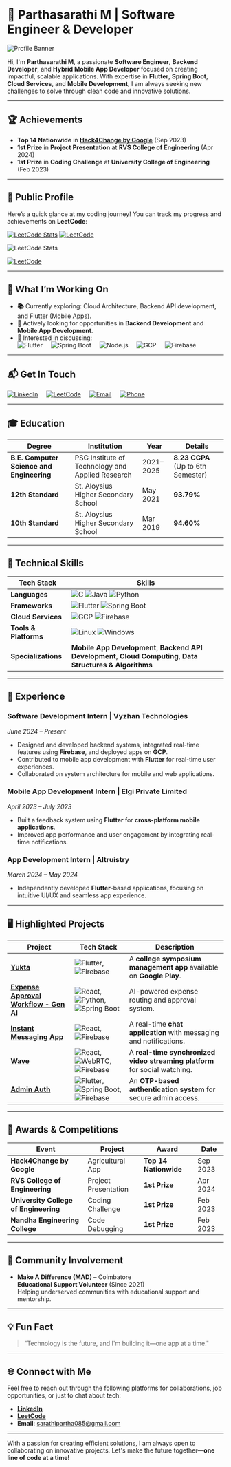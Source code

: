 # 🌟 **Parthasarathi M | Software Engineer & Developer**

![Profile Banner](https://media.licdn.com/dms/image/v2/D5616AQFxgd-81G7dsw/profile-displaybackgroundimage-shrink_350_1400/profile-displaybackgroundimage-shrink_350_1400/0/1731268152679?e=1736985600&v=beta&t=kMq789EmtbvMNKBZcg8IW7-OxEEIbxCdCzEeM6uGt40)


Hi, I'm **Parthasarathi M**, a passionate **Software Engineer**, **Backend Developer**, and **Hybrid Mobile App Developer** focused on creating impactful, scalable applications. With expertise in **Flutter**, **Spring Boot**, **Cloud Services**, and **Mobile Development**, I am always seeking new challenges to solve through clean code and innovative solutions.

---

## 🏆 **Achievements**

- **Top 14 Nationwide** in **[Hack4Change by Google](https://developers.google.com/community/hack4change)** (Sep 2023)  
- **1st Prize** in **Project Presentation** at **RVS College of Engineering** (Apr 2024)  
- **1st Prize** in **Coding Challenge** at **University College of Engineering** (Feb 2023)

---

## 📍 **Public Profile**

Here’s a quick glance at my coding journey! You can track my progress and achievements on **LeetCode**:

[![LeetCode Stats](https://leetcard.jacoblin.cool/sarathipartha085?theme=dark&font=Fira%20Code&extension=activity)](https://leetcode.com/u/sarathipartha085/)
[![LeetCode](https://img.shields.io/badge/LeetCode-FFA116?style=flat&logo=leetcode&logoColor=white)](https://leetcode.com/u/sarathipartha085/)

![LeetCode Stats](https://leetcard.jacoblin.cool/sarathipartha085?theme=dark&font=Inter&ext=activity)

[![LeetCode](https://img.shields.io/badge/LeetCode-FFA116?style=flat&logo=leetcode&logoColor=white)](https://leetcode.com/u/sarathipartha085/)

---

## 🚀 **What I’m Working On**

- **📚** Currently exploring: Cloud Architecture, Backend API development, and Flutter (Mobile Apps).  
- **💼** Actively looking for opportunities in **Backend Development** and **Mobile App Development**.
- **💬** Interested in discussing:  
  ![Flutter](https://img.shields.io/badge/Flutter-%2302569B.svg?&style=flat&logo=flutter&logoColor=white) &nbsp;&nbsp;&nbsp; 
  ![Spring Boot](https://img.shields.io/badge/Spring_Boot-%236DB33F.svg?&style=flat&logo=springboot&logoColor=white) &nbsp;&nbsp;&nbsp; 
  ![Node.js](https://img.shields.io/badge/Node.js-%2361DAFB.svg?&style=flat&logo=node.js&logoColor=white) &nbsp;&nbsp;&nbsp; 
  ![GCP](https://img.shields.io/badge/GCP-%234285F4.svg?&style=flat&logo=googlecloud&logoColor=white) &nbsp;&nbsp;&nbsp;
  ![Firebase](https://img.shields.io/badge/Firebase-%23039BE5.svg?&style=flat&logo=firebase&logoColor=white)

---

## 📬 **Get In Touch**

[![LinkedIn](https://img.shields.io/badge/LinkedIn-%230A66C2?style=flat&logo=linkedin&logoColor=white)](https://www.linkedin.com/in/sarathipartha085/) &nbsp;&nbsp;&nbsp; 
[![LeetCode](https://img.shields.io/badge/LeetCode-FFA116?style=flat&logo=leetcode&logoColor=white)](https://leetcode.com/u/sarathipartha085/) &nbsp;&nbsp;&nbsp; 
[![Email](https://img.shields.io/badge/Email-%23D14836?style=flat&logo=gmail&logoColor=white)](mailto:sarathipartha085@gmail.com) &nbsp;&nbsp;&nbsp; 
[![Phone](https://img.shields.io/badge/Phone-%2300A859?style=flat&logo=phone&logoColor=white)](tel:+918144663240)

---

## 🎓 **Education**

| **Degree**               | **Institution**                                  | **Year**    | **Details**                |  
|--------------------------|--------------------------------------------------|-------------|----------------------------|  
| **B.E. Computer Science and Engineering** | PSG Institute of Technology and Applied Research | 2021–2025   | **8.23 CGPA** (Up to 6th Semester)  
| **12th Standard**         | St. Aloysius Higher Secondary School             | May 2021    | **93.79%**  
| **10th Standard**         | St. Aloysius Higher Secondary School             | Mar 2019    | **94.60%**  

---

## 🔧 **Technical Skills**

| **Tech Stack**           | **Skills**                                                                                               |  
|--------------------------|----------------------------------------------------------------------------------------------------------|  
| **Languages**            | ![C](https://img.shields.io/badge/C-%2300599C.svg?&style=flat&logo=c&logoColor=white) ![Java](https://img.shields.io/badge/Java-%23F7B731.svg?&style=flat&logo=java&logoColor=white) ![Python](https://img.shields.io/badge/Python-%2314354C.svg?&style=flat&logo=python&logoColor=white) |  
| **Frameworks**           | ![Flutter](https://img.shields.io/badge/Flutter-%2302569B.svg?&style=flat&logo=flutter&logoColor=white) ![Spring Boot](https://img.shields.io/badge/Spring_Boot-%236DB33F.svg?&style=flat&logo=springboot&logoColor=white) |  
| **Cloud Services**       | ![GCP](https://img.shields.io/badge/GCP-%234285F4.svg?&style=flat&logo=googlecloud&logoColor=white) ![Firebase](https://img.shields.io/badge/Firebase-%23039BE5.svg?&style=flat&logo=firebase&logoColor=white) |  
| **Tools & Platforms**    | ![Linux](https://img.shields.io/badge/Linux-%23FCC624.svg?&style=flat&logo=linux&logoColor=black) ![Windows](https://img.shields.io/badge/Windows-%23007ACC.svg?&style=flat&logo=windows&logoColor=white) |  
| **Specializations**      | **Mobile App Development**, **Backend API Development**, **Cloud Computing**, **Data Structures & Algorithms** |  

---

## 💼 **Experience**

### **Software Development Intern** | **Vyzhan Technologies**  
*June 2024 – Present*  
- Designed and developed backend systems, integrated real-time features using **Firebase**, and deployed apps on **GCP**.
- Contributed to mobile app development with **Flutter** for real-time user experiences.
- Collaborated on system architecture for mobile and web applications.

### **Mobile App Development Intern** | **Elgi Private Limited**  
*April 2023 – July 2023*  
- Built a feedback system using **Flutter** for **cross-platform mobile applications**.
- Improved app performance and user engagement by integrating real-time notifications.

### **App Development Intern** | **Altruistry**  
*March 2024 – May 2024*  
- Independently developed **Flutter**-based applications, focusing on intuitive UI/UX and seamless app experience.

---

## 🖥️ **Highlighted Projects**

| **Project**                                          | **Tech Stack**                                                                                               | **Description**                                               |  
|------------------------------------------------------|--------------------------------------------------------------------------------------------------------------|---------------------------------------------------------------|  
| **[Yukta](https://play.google.com/store/apps/details?id=com.example.yukta)**  | ![Flutter](https://img.shields.io/badge/Flutter-%2302569B.svg?&style=flat&logo=flutter&logoColor=white), ![Firebase](https://img.shields.io/badge/Firebase-%23039BE5.svg?&style=flat&logo=firebase&logoColor=white) | A **college symposium management app** available on **Google Play**. |  
| **[Expense Approval Workflow - Gen AI](https://github.com/sarathipartha085/Expense-Approval-Workflow-use-case)** | ![React](https://img.shields.io/badge/React-%2302569B.svg?&style=flat&logo=react&logoColor=white), ![Python](https://img.shields.io/badge/Python-%2314354C.svg?&style=flat&logo=python&logoColor=white), ![Spring Boot](https://img.shields.io/badge/Spring_Boot-%236DB33F.svg?&style=flat&logo=springboot&logoColor=white) | AI-powered expense routing and approval system. |  
| **[Instant Messaging App](https://github.com/sarathipartha085/Instant-Messaging-App)**                            | ![React](https://img.shields.io/badge/React-%2302569B.svg?&style=flat&logo=react&logoColor=white), ![Firebase](https://img.shields.io/badge/Firebase-%23039BE5.svg?&style=flat&logo=firebase&logoColor=white) | A real-time **chat application** with messaging and notifications. |  
| **[Wave](#)** | ![React](https://img.shields.io/badge/React-%2302569B.svg?&style=flat&logo=react&logoColor=white), ![WebRTC](https://img.shields.io/badge/WebRTC-%23F3F3F3.svg?&style=flat&logo=webrtc&logoColor=black), ![Firebase](https://img.shields.io/badge/Firebase-%23039BE5.svg?&style=flat&logo=firebase&logoColor=white) | A **real-time synchronized video streaming platform** for social watching. |  
| **[Admin Auth](#)** | ![Flutter](https://img.shields.io/badge/Flutter-%2302569B.svg?&style=flat&logo=flutter&logoColor=white), ![Spring Boot](https://img.shields.io/badge/Spring_Boot-%236DB33F.svg?&style=flat&logo=springboot&logoColor=white), ![Firebase](https://img.shields.io/badge/Firebase-%23039BE5.svg?&style=flat&logo=firebase&logoColor=white) | An **OTP-based authentication system** for secure admin access. |  

---

## 🏅 **Awards & Competitions**

| **Event**                           | **Project**           | **Award**               | **Date**    |  
|-------------------------------------|-----------------------|-------------------------|-------------|  
| **Hack4Change by Google**           | Agricultural App      | **Top 14 Nationwide**   | Sep 2023    |  
| **RVS College of Engineering**      | Project Presentation  | **1st Prize**           | Apr 2024    |  
| **University College of Engineering** | Coding Challenge      | **1st Prize**           | Feb 2023    |  
| **Nandha Engineering College**      | Code Debugging        | **1st Prize**           | Feb 2023    |  

---

## 🤝 **Community Involvement**

- **Make A Difference (MAD)** – Coimbatore  
  **Educational Support Volunteer** (Since 2021)  
  Helping underserved communities with educational support and mentorship.  

---

## 💡 **Fun Fact**

> "Technology is the future, and I'm building it—one app at a time."

---

## 🌐 **Connect with Me**
Feel free to reach out through the following platforms for collaborations, job opportunities, or just to chat about tech:
- **[LinkedIn](https://www.linkedin.com/in/sarathipartha085/)**  
- **[LeetCode](https://leetcode.com/u/sarathipartha085/)**  
- **Email**: sarathipartha085@gmail.com  

---

With a passion for creating efficient solutions, I am always open to collaborating on innovative projects. Let's make the future together—**one line of code at a time!**
